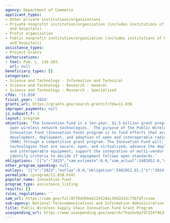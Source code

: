 ```yaml
---
agency: Department of Commerce
applicant_types:
- Other private institutions/organizations
- Private nonprofit institution/organization (includes institutions of higher education
  and hospitals)
- Profit organization
- Public nonprofit institution/organization (includes institutions of higher education
  and hospitals)
assistance_types:
- Project Grants
authorizations:
- text: Pub. L. 116-283.
  url: null
beneficiary_types: []
categories:
- Science and Technology - Information and Technical
- Science and Technology - Research - General
- Science and Technology - Research - Specialized
cfda: '11.038'
fiscal_year: '2024'
grants_url: https://grants.gov/search-grants?cfda=11.038
improper_payments: null
is_subpart_f: 1
layout: program
objective: 'The Innovation Fund is a ten-year, $1.5 billion grant program, advancing
  open wireless network technologies.  The purpose of the Public Wireless Supply Chain
  Innovation Fund (Innovation Fund) program is to fund efforts that accelerate the
  development, deployment, and adoption of open and interoperable radio access networks
  (RAN) through a competitive grant program. The Innovation Fund will: Promote 5G+
  technologies that are secure, open, and virtualized; advance the deployment of open
  and interoperable equipment; support the integration of multi-vendor networks and
  identify criteria to decide if equipment follows open standards.'
obligations: '[{"x":"2023","sam_estimate":0.0,"sam_actual":5482052.0,"usa_spending_actual":5482052.0},{"x":"2024","sam_estimate":0.0,"sam_actual":134961165.87,"usa_spending_actual":134961165.87},{"x":"2025","sam_estimate":0.0,"sam_actual":420000000.0,"usa_spending_actual":409852406.47}]'
other_program_spending: null
outlays: '[{"x":"2023","outlay":0.0,"obligation":5482052.0},{"x":"2024","outlay":0.0,"obligation":134961165.87},{"x":"2025","outlay":0.0,"obligation":409852406.47}]'
permalink: /program/11.038.html
popular_name: Innovation Fund
program_type: assistance_listing
results: []
rules_regulations: ''
sam_url: https://sam.gov/fal/8ff0dd56eb12412dac3692433c73b7d7/view
sub-agency: National Telecommunications and Information Administration
title: Public Wireless Supply Chain Innovation Fund Grant Program
usaspending_url: https://www.usaspending.gov/search/?hash=0a7d72247463a227144f18ddee14598d
---
```

